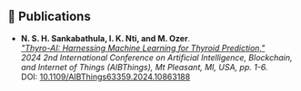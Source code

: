 ## 📄 Publications

- **N. S. H. Sankabathula, I. K. Nti, and M. Ozer**.  
  *["Thyro-AI: Harnessing Machine Learning for Thyroid Prediction,"](https://ieeexplore.ieee.org/document/10863188)*  
  *2024 2nd International Conference on Artificial Intelligence, Blockchain, and Internet of Things (AIBThings), Mt Pleasant, MI, USA, pp. 1-6.*  
  DOI: [10.1109/AIBThings63359.2024.10863188](https://doi.org/10.1109/AIBThings63359.2024.10863188)

  
